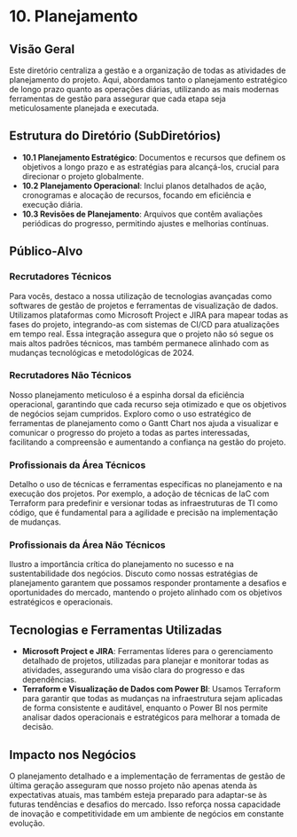 # 10. Planejamento

## Visão Geral

Este diretório centraliza a gestão e a organização de todas as atividades de planejamento do projeto. Aqui, abordamos tanto o planejamento estratégico de longo prazo quanto as operações diárias, utilizando as mais modernas ferramentas de gestão para assegurar que cada etapa seja meticulosamente planejada e executada.

## Estrutura do Diretório (SubDiretórios)

- **10.1 Planejamento Estratégico**: Documentos e recursos que definem os objetivos a longo prazo e as estratégias para alcançá-los, crucial para direcionar o projeto globalmente.
- **10.2 Planejamento Operacional**: Inclui planos detalhados de ação, cronogramas e alocação de recursos, focando em eficiência e execução diária.
- **10.3 Revisões de Planejamento**: Arquivos que contêm avaliações periódicas do progresso, permitindo ajustes e melhorias contínuas.

## Público-Alvo

### Recrutadores Técnicos
Para vocês, destaco a nossa utilização de tecnologias avançadas como softwares de gestão de projetos e ferramentas de visualização de dados. Utilizamos plataformas como Microsoft Project e JIRA para mapear todas as fases do projeto, integrando-as com sistemas de CI/CD para atualizações em tempo real. Essa integração assegura que o projeto não só segue os mais altos padrões técnicos, mas também permanece alinhado com as mudanças tecnológicas e metodológicas de 2024.

### Recrutadores Não Técnicos
Nosso planejamento meticuloso é a espinha dorsal da eficiência operacional, garantindo que cada recurso seja otimizado e que os objetivos de negócios sejam cumpridos. Exploro como o uso estratégico de ferramentas de planejamento como o Gantt Chart nos ajuda a visualizar e comunicar o progresso do projeto a todas as partes interessadas, facilitando a compreensão e aumentando a confiança na gestão do projeto.

### Profissionais da Área Técnicos
Detalho o uso de técnicas e ferramentas específicas no planejamento e na execução dos projetos. Por exemplo, a adoção de técnicas de IaC com Terraform para predefinir e versionar todas as infraestruturas de TI como código, que é fundamental para a agilidade e precisão na implementação de mudanças.

### Profissionais da Área Não Técnicos
Ilustro a importância crítica do planejamento no sucesso e na sustentabilidade dos negócios. Discuto como nossas estratégias de planejamento garantem que possamos responder prontamente a desafios e oportunidades do mercado, mantendo o projeto alinhado com os objetivos estratégicos e operacionais.

## Tecnologias e Ferramentas Utilizadas

- **Microsoft Project e JIRA**: Ferramentas líderes para o gerenciamento detalhado de projetos, utilizadas para planejar e monitorar todas as atividades, assegurando uma visão clara do progresso e das dependências.
- **Terraform e Visualização de Dados com Power BI**: Usamos Terraform para garantir que todas as mudanças na infraestrutura sejam aplicadas de forma consistente e auditável, enquanto o Power BI nos permite analisar dados operacionais e estratégicos para melhorar a tomada de decisão.

## Impacto nos Negócios

O planejamento detalhado e a implementação de ferramentas de gestão de última geração asseguram que nosso projeto não apenas atenda às expectativas atuais, mas também esteja preparado para adaptar-se às futuras tendências e desafios do mercado. Isso reforça nossa capacidade de inovação e competitividade em um ambiente de negócios em constante evolução.
